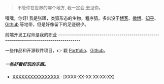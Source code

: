> 不管你在世界的哪个地方,
> 我一定会,去见你。

嘿嘿，你好!
我是张晖，类猿形态的生物，程序猿。多出没于[博客](https://handyzhang.github.io)、[微博](weibo.com/myhandy)、[知乎](https://www.zhihu.com/people/handyzhang)、[Github](http://github.com/handyzhang) 等地带，但是好像留下的足迹很少。

前端开发工程师是我的职业 -----------------------------------------------------------------------------------------

一些作品和开源软件项目，👉 戳 [Portfolio](/portfolio)、[Github](http://github.com/handyzhang)。

##### 一些好看好玩的东西。

- [XXXXXXXXXXXXXXXX][0] · [XXXX-XX-XX XX:XX:XX]

[0]: //handyzhang.github.io
